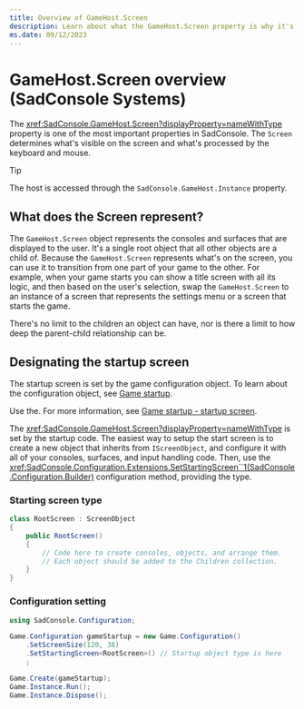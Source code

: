 ```yaml
---
title: Overview of GameHost.Screen
description: Learn about what the GameHost.Screen property is why it's so important for SadConsole.
ms.date: 09/12/2023
---
```


# GameHost.Screen overview (SadConsole Systems)

The <xref:SadConsole.GameHost.Screen?displayProperty=nameWithType> property is one of the most important properties in SadConsole. The `Screen` determines what's visible on the screen and what's processed by the keyboard and mouse.

> [!TIP]
> The host is accessed through the `SadConsole.GameHost.Instance` property.

## What does the Screen represent?

The `GameHost.Screen` object represents the consoles and surfaces that are displayed to the user. It's a single root object that all other objects are a child of. Because the `GameHost.Screen` represents what's on the screen, you can use it to transition from one part of your game to the other. For example, when your game starts you can show a title screen with all its logic, and then based on the user's selection, swap the `GameHost.Screen` to an instance of a screen that represents the settings menu or a screen that starts the game.

There's no limit to the children an object can have, nor is there a limit to how deep the parent-child relationship can be.

## Designating the startup screen

The startup screen is set by the game configuration object. To learn about the configuration object, see [Game startup](config.md).

Use the. For more information, see [Game startup - startup screen](config.md#startup-screen).

The <xref:SadConsole.GameHost.Screen?displayProperty=nameWithType> is set by the startup code. The easiest way to setup the start screen is to create a new object that inherits from `IScreenObject`, and configure it with all of your consoles, surfaces, and input handling code. Then, use the <xref:SadConsole.Configuration.Extensions.SetStartingScreen``1(SadConsole.Configuration.Builder)> configuration method, providing the type.

### Starting screen type

```csharp
class RootScreen : ScreenObject
{
    public RootScreen()
    {
        // Code here to create consoles, objects, and arrange them. 
        // Each object should be added to the Children collection.
    }
}
```

### Configuration setting

```csharp
using SadConsole.Configuration;

Game.Configuration gameStartup = new Game.Configuration()
    .SetScreenSize(120, 38)
    .SetStartingScreen<RootScreen>() // Startup object type is here
    ;

Game.Create(gameStartup);
Game.Instance.Run();
Game.Instance.Dispose();
```

